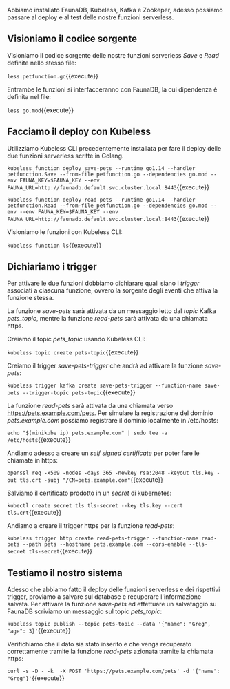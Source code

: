 
Abbiamo installato FaunaDB, Kubeless, Kafka e Zookeper, adesso possiamo passare al deploy e al test delle nostre funzioni serverless.


## Visioniamo il codice sorgente

Visioniamo il codice sorgente delle nostre funzioni serverless _Save_ e _Read_ definite nello stesso file:

`less petfunction.go`{{execute}}

Entrambe le funzioni si interfacceranno con FaunaDB, la cui dipendenza è definita nel file:

`less go.mod`{{execute}}

## Facciamo il deploy con Kubeless

Utilizziamo Kubeless CLI precedentemente installata per fare il deploy delle due funzioni serverless scritte in Golang.

`kubeless function deploy save-pets --runtime go1.14 --handler petfunction.Save --from-file petfunction.go --dependencies go.mod --env FAUNA_KEY=$FAUNA_KEY --env FAUNA_URL=http://faunadb.default.svc.cluster.local:8443`{{execute}}

`kubeless function deploy read-pets --runtime go1.14 --handler petfunction.Read --from-file petfunction.go --dependencies go.mod --env --env FAUNA_KEY=$FAUNA_KEY --env FAUNA_URL=http://faunadb.default.svc.cluster.local:8443`{{execute}}

Visioniamo le funzioni con Kubeless CLI:

`kubeless function ls`{{execute}}

## Dichiariamo i trigger

Per attivare le due funzioni dobbiamo dichiarare quali siano i _trigger_ associati a ciascuna funzione, ovvero la sorgente degli eventi che attiva la funzione stessa.

La funzione _save-pets_ sarà attivata da un messaggio letto dal _topic_ Kafka _pets_topic_, mentre la funzione _read-pets_ sarà attivata da una chiamata https.

Creiamo il topic _pets_topic_ usando Kubeless CLI:

`kubeless topic create pets-topic`{{execute}}

Creiamo il trigger _save-pets-trigger_ che andrà ad attivare la funzione _save-pets_:

`kubeless trigger kafka create save-pets-trigger --function-name save-pets --trigger-topic pets-topic`{{execute}}

La funzione _read-pets_ sarà attivata da una chiamata verso https://pets.example.com/pets.
Per simulare la registrazione del dominio _pets.example.com_ possiamo registrare il dominio localmente in /etc/hosts:

`echo "$(minikube ip) pets.example.com" | sudo tee -a /etc/hosts`{{execute}}

Andiamo adesso a creare un _self signed certificate_ per poter fare le chiamate in https:

`openssl req -x509 -nodes -days 365 -newkey rsa:2048 -keyout tls.key -out tls.crt -subj "/CN=pets.example.com"`{{execute}}

Salviamo il certificato prodotto in un _secret_ di kubernetes:

`kubectl create secret tls tls-secret --key tls.key --cert tls.crt`{{execute}}

Andiamo a creare il trigger https per la funzione _read-pets_:

`kubeless trigger http create read-pets-trigger --function-name read-pets --path pets --hostname pets.example.com --cors-enable --tls-secret tls-secret`{{execute}}


## Testiamo il nostro sistema

Adesso che abbiamo fatto il deploy delle funzioni serverless e dei rispettivi trigger, proviamo a salvare sul database e recuperare l'informazione salvata.
Per attivare la funzione _save-pets_ ed effettuare un salvataggio su FaunaDB scriviamo un messaggio sul topic _pets_topic_:

`kubeless topic publish --topic pets-topic --data '{"name": "Greg", "age": 3}'`{{execute}}

Verifichiamo che il dato sia stato inserito e che venga recuperato correttamente tramite la funzione _read-pets_ azionata tramite la chiamata https:

`curl -s -D - -k  -X POST 'https://pets.example.com/pets' -d '{"name": "Greg"}'`{{execute}}








